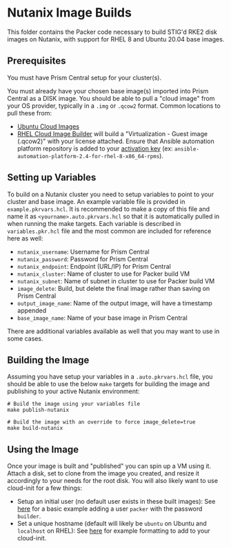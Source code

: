 # Nutanix Image Builds

This folder contains the Packer code necessary to build STIG'd RKE2 disk images on Nutanix, with support for RHEL 8 and Ubuntu 20.04 base images.

## Prerequisites

You must have Prism Central setup for your cluster(s).

You must already have your chosen base image(s) imported into Prism Central as a DISK image. You should be able to pull a "cloud image" from your OS provider, typically in a `.img` or `.qcow2` format. Common locations to pull these from:
- [Ubuntu Cloud Images](https://cloud-images.ubuntu.com/focal/)
- [RHEL Cloud Image Builder](https://console.redhat.com/insights/image-builder) will build a "Virtualization - Guest image (.qcow2)" with your license attached. Ensure that Ansible automation platform repository is added to your [activation key](https://console.redhat.com/insights/connector/activation-keys) (ex: `ansible-automation-platform-2.4-for-rhel-8-x86_64-rpms`).

## Setting up Variables

To build on a Nutanix cluster you need to setup variables to point to your cluster and base image. An example variable file is provided in `example.pkrvars.hcl`. It is recommended to make a copy of this file and name it as `<yourname>.auto.pkrvars.hcl` so that it is automatically pulled in when running the make targets. Each variable is described in `variables.pkr.hcl` file and the most common are included for reference here as well:
- `nutanix_username`: Username for Prism Central
- `nutanix_password`: Password for Prism Central
- `nutanix_endpoint`: Endpoint (URL/IP) for Prism Central
- `nutanix_cluster`: Name of cluster to use for Packer build VM
- `nutanix_subnet`: Name of subnet in cluster to use for Packer build VM
- `image_delete`: Build, but delete the final image rather than saving on Prism Central
- `output_image_name`: Name of the output image, will have a timestamp appended
- `base_image_name`: Name of your base image in Prism Central

There are additional variables available as well that you may want to use in some cases.

## Building the Image

Assuming you have setup your variables in a `.auto.pkrvars.hcl` file, you should be able to use the below `make` targets for building the image and publishing to your active Nutanix environment:

```console
# Build the image using your variables file
make publish-nutanix

# Build the image with an override to force image_delete=true
make build-nutanix
```

## Using the Image

Once your image is built and "published" you can spin up a VM using it. Attach a disk, set to clone from the image you created, and resize it accordingly to your needs for the root disk. You will also likely want to use cloud-init for a few things:
- Setup an initial user (no default user exists in these built images): See [here](./cloud-config.yaml) for a basic example adding a user `packer` with the password `builder`.
- Set a unique hostname (default will likely be `ubuntu` on Ubuntu and `localhost` on RHEL): See [here](https://cloudinit.readthedocs.io/en/latest/reference/modules.html#set-hostname) for example formatting to add to your cloud-init.
